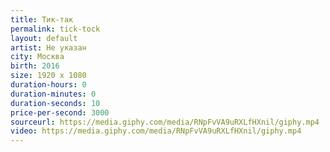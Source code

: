```yaml
---
title: Тик-так
permalink: tick-tock
layout: default
artist: Не указан
city: Москва
birth: 2016
size: 1920 x 1080
duration-hours: 0
duration-minutes: 0
duration-seconds: 10
price-per-second: 3000
sourceurl: https://media.giphy.com/media/RNpFvVA9uRXLfHXnil/giphy.mp4
video: https://media.giphy.com/media/RNpFvVA9uRXLfHXnil/giphy.mp4
---
```

